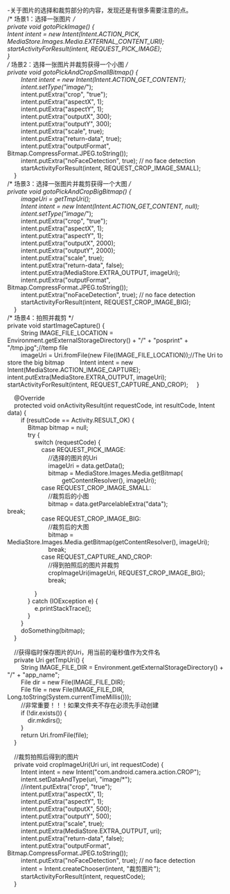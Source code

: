 -关于图片的选择和裁剪部分的内容，发现还是有很多需要注意的点。  
/* 场景1：选择一张图片 */  
  private void gotoPickImage() {  
        Intent intent = new Intent(Intent.ACTION_PICK, MediaStore.Images.Media.EXTERNAL_CONTENT_URI);  
        startActivityForResult(intent, REQUEST_PICK_IMAGE);  
  }   
/* 场景2：选择一张图片并裁剪获得一个小图 */  
  private void gotoPickAndCropSmallBitmap() {  
        Intent intent = new Intent(Intent.ACTION_GET_CONTENT);  
        intent.setType("image/*");  
        intent.putExtra("crop", "true");  
        intent.putExtra("aspectX", 1);  
        intent.putExtra("aspectY", 1);  
        intent.putExtra("outputX", 300);  
        intent.putExtra("outputY", 300);  
        intent.putExtra("scale", true);  
        intent.putExtra("return-data", true);  
        intent.putExtra("outputFormat", Bitmap.CompressFormat.JPEG.toString());  
        intent.putExtra("noFaceDetection", true); // no face detection  
        startActivityForResult(intent, REQUEST_CROP_IMAGE_SMALL);  
    }  
/* 场景3：选择一张图片并裁剪获得一个大图 */  
   private void gotoPickAndCropBigBitmap() {  
        imageUri = getTmpUri();  
        Intent intent = new Intent(Intent.ACTION_GET_CONTENT, null);  
        intent.setType("image/*");  
        intent.putExtra("crop", "true");  
        intent.putExtra("aspectX", 1);  
        intent.putExtra("aspectY", 1);  
        intent.putExtra("outputX", 2000);  
        intent.putExtra("outputY", 2000);  
        intent.putExtra("scale", true);  
        intent.putExtra("return-data", false);  
        intent.putExtra(MediaStore.EXTRA_OUTPUT, imageUri);  
        intent.putExtra("outputFormat", Bitmap.CompressFormat.JPEG.toString());  
        intent.putExtra("noFaceDetection", true); // no face detection  
        startActivityForResult(intent, REQUEST_CROP_IMAGE_BIG);  
    }  
/* 场景4：拍照并裁剪 */  
    private void startImageCapture() {  
        String IMAGE_FILE_LOCATION = Environment.getExternalStorageDirectory() + "/" + "posprint" + "/tmp.jpg";//temp file  
        imageUri = Uri.fromFile(new File(IMAGE_FILE_LOCATION));//The Uri to store the big bitmap
        Intent intent = new Intent(MediaStore.ACTION_IMAGE_CAPTURE);
        intent.putExtra(MediaStore.EXTRA_OUTPUT, imageUri);
        startActivityForResult(intent, REQUEST_CAPTURE_AND_CROP);
    }  
  
    @Override  
     protected void onActivityResult(int requestCode, int resultCode, Intent data) {  
        if (resultCode == Activity.RESULT_OK) {  
            Bitmap bitmap = null;  
            try {  
                switch (requestCode) {  
                    case REQUEST_PICK_IMAGE:  
                        //选择的图片的Uri  
                        imageUri = data.getData();   
                        bitmap = MediaStore.Images.Media.getBitmap(  
                                getContentResolver(), imageUri);  
                    case REQUEST_CROP_IMAGE_SMALL:  
                        //裁剪后的小图  
                        bitmap = data.getParcelableExtra("data");  
                        break;  
                    case REQUEST_CROP_IMAGE_BIG:  
                        //裁剪后的大图  
                        bitmap = MediaStore.Images.Media.getBitmap(getContentResolver(), imageUri);  
                        break;  
                    case REQUEST_CAPTURE_AND_CROP:  
                        //得到拍照后的图片并裁剪  
                        cropImageUri(imageUri, REQUEST_CROP_IMAGE_BIG);  
                        break;  


                }  
            } catch (IOException e) {  
                e.printStackTrace();  
            }  
        }  
        doSomething(bitmap);  
    }  
  
    //获得临时保存图片的Uri，用当前的毫秒值作为文件名  
    private Uri getTmpUri() {  
        String IMAGE_FILE_DIR = Environment.getExternalStorageDirectory() + "/" + "app_name";  
        File dir = new File(IMAGE_FILE_DIR);  
        File file = new File(IMAGE_FILE_DIR, Long.toString(System.currentTimeMillis()));  
        //非常重要！！！如果文件夹不存在必须先手动创建  
        if (!dir.exists()) {  
            dir.mkdirs();  
        }  
        return Uri.fromFile(file);  
    }  
  
    //裁剪拍照后得到的图片  
    private void cropImageUri(Uri uri, int requestCode) {  
        Intent intent = new Intent("com.android.camera.action.CROP");  
        intent.setDataAndType(uri, "image/*");  
        //intent.putExtra("crop", "true");  
        intent.putExtra("aspectX", 1);  
        intent.putExtra("aspectY", 1);  
        intent.putExtra("outputX", 500);  
        intent.putExtra("outputY", 500);  
        intent.putExtra("scale", true);  
        intent.putExtra(MediaStore.EXTRA_OUTPUT, uri);  
        intent.putExtra("return-data", false);  
        intent.putExtra("outputFormat", Bitmap.CompressFormat.JPEG.toString());  
        intent.putExtra("noFaceDetection", true); // no face detection  
        intent = Intent.createChooser(intent, "裁剪图片");  
        startActivityForResult(intent, requestCode);  
    }  

